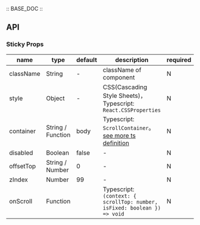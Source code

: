 :: BASE_DOC ::

## API

### Sticky Props

name | type | default | description | required
-- | -- | -- | -- | --
className | String | - | className of component | N
style | Object | - | CSS(Cascading Style Sheets)，Typescript: `React.CSSProperties` | N
container | String / Function | body | Typescript: `ScrollContainer`。[see more ts definition](https://github.com/Tencent/tdesign-mobile-react/blob/develop/src/common.ts) | N
disabled | Boolean | false | \- | N
offsetTop | String / Number | 0 | \- | N
zIndex | Number | 99 | \- | N
onScroll | Function |  | Typescript: `(context: { scrollTop: number, isFixed: boolean }) => void`<br/> | N

